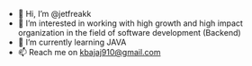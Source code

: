 - 👋 Hi, I’m @jetfreakk
- 👀 I’m interested in working with high growth and high impact organization in the field of software development (Backend)
- 🌱 I’m currently learning JAVA
- 📫 Reach me on kbajaj910@gmail.com


